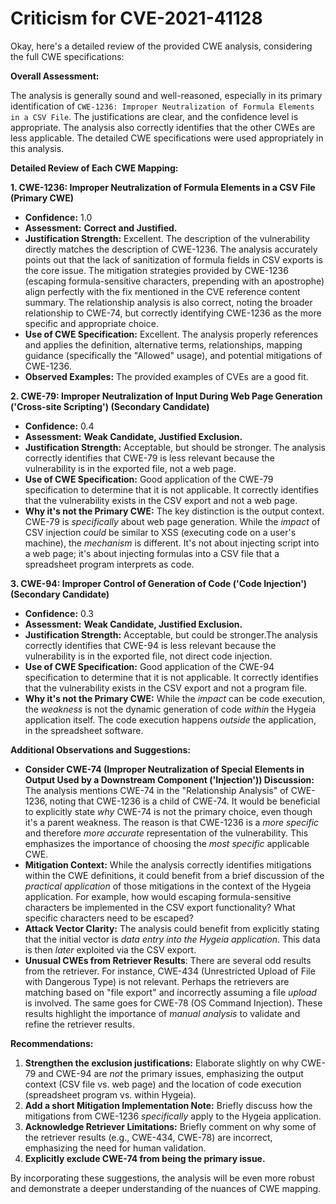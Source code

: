 # Criticism for CVE-2021-41128

Okay, here's a detailed review of the provided CWE analysis, considering the full CWE specifications:

**Overall Assessment:**

The analysis is generally sound and well-reasoned, especially in its primary identification of `CWE-1236: Improper Neutralization of Formula Elements in a CSV File`. The justifications are clear, and the confidence level is appropriate.  The analysis also correctly identifies that the other CWEs are less applicable. The detailed CWE specifications were used appropriately in this analysis.

**Detailed Review of Each CWE Mapping:**

**1. CWE-1236: Improper Neutralization of Formula Elements in a CSV File (Primary CWE)**

*   **Confidence:** 1.0
*   **Assessment:** **Correct and Justified.**
*   **Justification Strength:** Excellent. The description of the vulnerability directly matches the description of CWE-1236. The analysis accurately points out that the lack of sanitization of formula fields in CSV exports is the core issue. The mitigation strategies provided by CWE-1236 (escaping formula-sensitive characters, prepending with an apostrophe) align perfectly with the fix mentioned in the CVE reference content summary. The relationship analysis is also correct, noting the broader relationship to CWE-74, but correctly identifying CWE-1236 as the more specific and appropriate choice.
*   **Use of CWE Specification:** Excellent. The analysis properly references and applies the definition, alternative terms, relationships, mapping guidance (specifically the "Allowed" usage), and potential mitigations of CWE-1236.
*   **Observed Examples:** The provided examples of CVEs are a good fit.

**2. CWE-79: Improper Neutralization of Input During Web Page Generation ('Cross-site Scripting') (Secondary Candidate)**

*   **Confidence:** 0.4
*   **Assessment:** **Weak Candidate, Justified Exclusion.**
*   **Justification Strength:** Acceptable, but should be stronger. The analysis correctly identifies that CWE-79 is less relevant because the vulnerability is in the exported file, not a web page.
*   **Use of CWE Specification:** Good application of the CWE-79 specification to determine that it is not applicable. It correctly identifies that the vulnerability exists in the CSV export and not a web page.
*   **Why it's not the Primary CWE:** The key distinction is the output context.  CWE-79 is *specifically* about web page generation. While the *impact* of CSV injection *could* be similar to XSS (executing code on a user's machine), the *mechanism* is different.  It's not about injecting script into a web page; it's about injecting formulas into a CSV file that a spreadsheet program interprets as code.

**3. CWE-94: Improper Control of Generation of Code ('Code Injection') (Secondary Candidate)**

*   **Confidence:** 0.3
*   **Assessment:** **Weak Candidate, Justified Exclusion.**
*   **Justification Strength:** Acceptable, but could be stronger.The analysis correctly identifies that CWE-94 is less relevant because the vulnerability is in the exported file, not direct code injection.
*   **Use of CWE Specification:** Good application of the CWE-94 specification to determine that it is not applicable. It correctly identifies that the vulnerability exists in the CSV export and not a program file.
*   **Why it's not the Primary CWE:** While the *impact* can be code execution, the *weakness* is not the dynamic generation of code *within* the Hygeia application itself.  The code execution happens *outside* the application, in the spreadsheet software.

**Additional Observations and Suggestions:**

*   **Consider CWE-74 (Improper Neutralization of Special Elements in Output Used by a Downstream Component ('Injection')) Discussion:** The analysis mentions CWE-74 in the "Relationship Analysis" of CWE-1236, noting that CWE-1236 is a child of CWE-74. It would be beneficial to explicitly state *why* CWE-74 is not the primary choice, even though it's a parent weakness. The reason is that CWE-1236 is a *more specific* and therefore *more accurate* representation of the vulnerability.  This emphasizes the importance of choosing the *most specific* applicable CWE.
*   **Mitigation Context:** While the analysis correctly identifies mitigations within the CWE definitions, it could benefit from a brief discussion of the *practical application* of those mitigations in the context of the Hygeia application. For example, how would escaping formula-sensitive characters be implemented in the CSV export functionality? What specific characters need to be escaped?
*   **Attack Vector Clarity:** The analysis could benefit from explicitly stating that the initial vector is *data entry into the Hygeia application*. This data is then *later* exploited via the CSV export.
*   **Unusual CWEs from Retriever Results**: There are several odd results from the retriever. For instance, CWE-434 (Unrestricted Upload of File with Dangerous Type) is not relevant. Perhaps the retrievers are matching based on "file export" and incorrectly assuming a file *upload* is involved. The same goes for CWE-78 (OS Command Injection). These results highlight the importance of *manual analysis* to validate and refine the retriever results.

**Recommendations:**

1.  **Strengthen the exclusion justifications:** Elaborate slightly on why CWE-79 and CWE-94 are *not* the primary issues, emphasizing the output context (CSV file vs. web page) and the location of code execution (spreadsheet program vs. within Hygeia).
2.  **Add a short Mitigation Implementation Note:** Briefly discuss how the mitigations from CWE-1236 *specifically* apply to the Hygeia application.
3.  **Acknowledge Retriever Limitations:** Briefly comment on why some of the retriever results (e.g., CWE-434, CWE-78) are incorrect, emphasizing the need for human validation.
4.  **Explicitly exclude CWE-74 from being the primary issue.**

By incorporating these suggestions, the analysis will be even more robust and demonstrate a deeper understanding of the nuances of CWE mapping.
